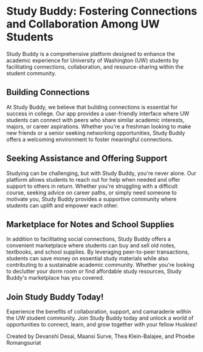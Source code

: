 # Study Buddy: Fostering Connections and Collaboration Among UW Students

Study Buddy is a comprehensive platform designed to enhance the academic experience for University of Washington (UW) students by facilitating connections, collaboration, and resource-sharing within the student community.

## Building Connections
At Study Buddy, we believe that building connections is essential for success in college. Our app provides a user-friendly interface where UW students can connect with peers who share similar academic interests, majors, or career aspirations. Whether you're a freshman looking to make new friends or a senior seeking networking opportunities, Study Buddy offers a welcoming environment to foster meaningful connections.

## Seeking Assistance and Offering Support
Studying can be challenging, but with Study Buddy, you're never alone. Our platform allows students to reach out for help when needed and offer support to others in return. Whether you're struggling with a difficult course, seeking advice on career paths, or simply need someone to motivate you, Study Buddy provides a supportive community where students can uplift and empower each other.

## Marketplace for Notes and School Supplies
In addition to facilitating social connections, Study Buddy offers a convenient marketplace where students can buy and sell old notes, textbooks, and school supplies. By leveraging peer-to-peer transactions, students can save money on essential study materials while also contributing to a sustainable academic community. Whether you're looking to declutter your dorm room or find affordable study resources, Study Buddy's marketplace has you covered.

## Join Study Buddy Today!
Experience the benefits of collaboration, support, and camaraderie within the UW student community. Join Study Buddy today and unlock a world of opportunities to connect, learn, and grow together with your fellow Huskies!

Created by Devanshi Desai, Maansi Surve, Thea Klein-Balajee, and Phoebe Romangsuriat
